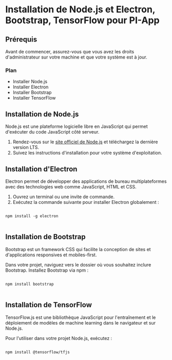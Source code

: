 # Installation de Node.js et Electron, Bootstrap, TensorFlow pour PI-App

## Prérequis

Avant de commencer, assurez-vous que vous avez les droits d'administrateur sur votre machine et que votre système est à jour.

### Plan

- Installer Node.js
- Installer Electron
- Installer Bootstrap
- Installer TensorFlow

## Installation de Node.js

Node.js est une plateforme logicielle libre en JavaScript qui permet d'exécuter du code JavaScript côté serveur.

1. Rendez-vous sur le [site officiel de Node.js](https://nodejs.org/) et téléchargez la dernière version LTS.
2. Suivez les instructions d'installation pour votre système d'exploitation.

## Installation d'Electron

Electron permet de développer des applications de bureau multiplateformes avec des technologies web comme JavaScript, HTML et CSS.

1. Ouvrez un terminal ou une invite de commande.
2. Exécutez la commande suivante pour installer Electron globalement :

<pre>
<code>
npm install -g electron
</code>
</pre>

## Installation de Bootstrap
Bootstrap est un framework CSS qui facilite la conception de sites et d'applications responsives et mobiles-first.

Dans votre projet, naviguez vers le dossier où vous souhaitez inclure Bootstrap.
Installez Bootstrap via npm :

<pre>
<code>
npm install bootstrap
</code>
</pre>

## Installation de TensorFlow
TensorFlow.js est une bibliothèque JavaScript pour l'entraînement et le déploiement de modèles de machine learning dans le navigateur et sur Node.js.

Pour l'utiliser dans votre projet Node.js, exécutez :

<pre>
<code>
npm install @tensorflow/tfjs
</code>
</pre>
